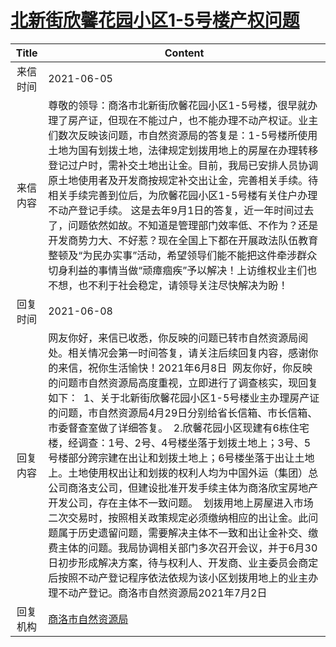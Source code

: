 # <a href="http://www.shangluo.gov.cn/zmhd/ldxxxx.jsp?urltype=leadermail.LeaderMailContentUrl&wbtreeid=1112&leadermailid=7340">北新街欣馨花园小区1-5号楼产权问题</a>
|Title|Content|
|:---:|---|
|来信时间|2021-06-05|
|来信内容|尊敬的领导：商洛市北新街欣馨花园小区1-5号楼，很早就办理了房产证，但现在不能过户，也不能办理不动产权证。业主们数次反映该问题，市自然资源局的答复是：1-5号楼所使用土地为国有划拨土地，法律规定划拨用地上的房屋在办理转移登记过户时，需补交土地出让金。目前，我局已安排人员协调原土地使用者及开发商按规定补交出让金，完善相关手续。待相关手续完善到位后，为欣馨花园小区1-5号楼有关住户办理不动产登记手续。 这是去年9月1日的答复，近一年时间过去了，问题依然如故。不知道是管理部门效率低、不作为？还是开发商势力大、不好惹？现在全国上下都在开展政法队伍教育整顿及“为民办实事”活动，希望领导们能不能把这件牵涉群众切身利益的事情当做“顽瘴痼疾”予以解决！上访维权业主们也不想，也不利于社会稳定，请领导关注尽快解决为盼！|
|回复时间|2021-06-08|
|回复内容|网友你好，来信已收悉，你反映的问题已转市自然资源局阅处。相关情况会第一时间答复，请关注后续回复内容，感谢你的来信，祝你生活愉快！2021年6月8日  网友你好，你反映的问题市自然资源局高度重视，立即进行了调查核实，现回复如下：  1、关于北新街欣馨花园小区1-5号楼业主办理房产证的问题，市自然资源局4月29日分别给省长信箱、市长信箱、市委督查室做了详细答复。  2.欣馨花园小区现建有6栋住宅楼，经调查：1号、2号、4号楼坐落于划拨土地上；3号、5号楼部分跨宗建在出让和划拨土地上；6号楼坐落于出让土地上。土地使用权出让和划拨的权利人均为中国外运（集团）总公司商洛支公司，但建设批准开发手续主体为商洛欣宝房地产开发公司，存在主体不一致问题。  划拨用地上房屋进入市场二次交易时，按照相关政策规定必须缴纳相应的出让金。此问题属于历史遗留问题，需要解决主体不一致和出让金补交、缴费主体的问题。我局协调相关部门多次召开会议，并于6月30日初步形成解决方案，待与权利人、开发商、业主委员会商定后按照不动产登记程序依法依规为该小区划拨用地上的业主办理不动产登记。商洛市自然资源局2021年7月2日|
|回复机构|<a href="../../categories/agencies/商洛市自然资源局.md">商洛市自然资源局</a>|
